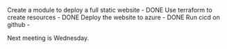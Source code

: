 Create a module to deploy a full static website - DONE
Use terraform to create resources - DONE
Deploy the website to azure - DONE
Run cicd on github - 

Next meeting is Wednesday.